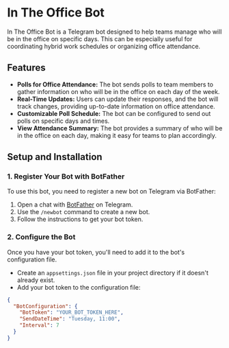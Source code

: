 # In The Office Bot

In The Office Bot is a Telegram bot designed to help teams manage who will be in the office on specific days. This can be especially useful for coordinating hybrid work schedules or organizing office attendance.

## Features

- **Polls for Office Attendance:** The bot sends polls to team members to gather information on who will be in the office on each day of the week.
- **Real-Time Updates:** Users can update their responses, and the bot will track changes, providing up-to-date information on office attendance.
- **Customizable Poll Schedule:** The bot can be configured to send out polls on specific days and times.
- **View Attendance Summary:** The bot provides a summary of who will be in the office on each day, making it easy for teams to plan accordingly.

## Setup and Installation

### 1. Register Your Bot with BotFather

To use this bot, you need to register a new bot on Telegram via BotFather:

1. Open a chat with [BotFather](https://core.telegram.org/bots#botfather) on Telegram.
2. Use the `/newbot` command to create a new bot.
3. Follow the instructions to get your bot token.

### 2. Configure the Bot

Once you have your bot token, you'll need to add it to the bot's configuration file.

- Create an `appsettings.json` file in your project directory if it doesn't already exist.
- Add your bot token to the configuration file:

```json
{
  "BotConfiguration": {
    "BotToken": "YOUR_BOT_TOKEN_HERE",
    "SendDateTime": "Tuesday, 11:00",
    "Interval": 7
  }
}